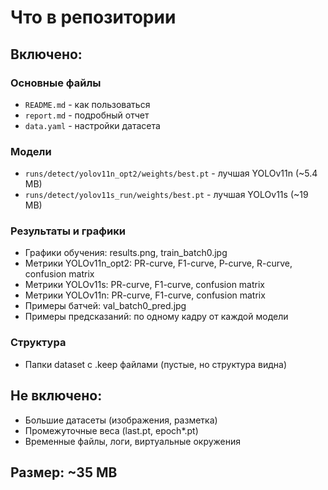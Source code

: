 # Что в репозитории

## Включено:

### Основные файлы
- `README.md` - как пользоваться
- `report.md` - подробный отчет
- `data.yaml` - настройки датасета

### Модели
- `runs/detect/yolov11n_opt2/weights/best.pt` - лучшая YOLOv11n (~5.4 MB)
- `runs/detect/yolov11s_run/weights/best.pt` - лучшая YOLOv11s (~19 MB)

### Результаты и графики
- Графики обучения: results.png, train_batch0.jpg
- Метрики YOLOv11n_opt2: PR-curve, F1-curve, P-curve, R-curve, confusion matrix
- Метрики YOLOv11s: PR-curve, F1-curve, confusion matrix  
- Метрики YOLOv11n: PR-curve, F1-curve, confusion matrix
- Примеры батчей: val_batch0_pred.jpg
- Примеры предсказаний: по одному кадру от каждой модели

### Структура
- Папки dataset с .keep файлами (пустые, но структура видна)

## Не включено:
- Большие датасеты (изображения, разметка)
- Промежуточные веса (last.pt, epoch*.pt)
- Временные файлы, логи, виртуальные окружения

## Размер: ~35 MB